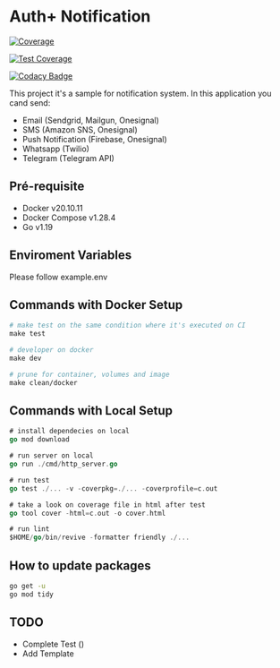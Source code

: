 # Auth+ Notification

[![Coverage](https://sonarcloud.io/api/project_badges/measure?project=auth-plus_auth-plus-backend-notification&metric=coverage)](https://sonarcloud.io/summary/new_code?id=auth-plus_auth-plus-backend-notification)

[![Test Coverage](https://api.codeclimate.com/v1/badges/8b06e8bee2391dc8817a/test_coverage)](https://codeclimate.com/github/auth-plus/auth-plus-backend-notification/test_coverage)

[![Codacy Badge](https://app.codacy.com/project/badge/Coverage/870535e320a4452eac49e677bd5025de)](https://www.codacy.com/gh/auth-plus/auth-plus-backend-notification/dashboard?utm_source=github.com&utm_medium=referral&utm_content=auth-plus/auth-plus-backend-notification&utm_campaign=Badge_Coverage)

This project it's a sample for notification system.
In this application you cand send:

- Email (Sendgrid, Mailgun, Onesignal)
- SMS (Amazon SNS, Onesignal)
- Push Notification (Firebase, Onesignal)
- Whatsapp (Twilio)
- Telegram (Telegram API)

## Pré-requisite

- Docker v20.10.11
- Docker Compose v1.28.4
- Go v1.19

## Enviroment Variables

Please follow example.env

## Commands with Docker Setup

```makefile
# make test on the same condition where it's executed on CI
make test

# developer on docker
make dev

# prune for container, volumes and image
make clean/docker 
```

## Commands with Local Setup

```go
# install dependecies on local
go mod download

# run server on local
go run ./cmd/http_server.go

# run test
go test ./... -v -coverpkg=./... -coverprofile=c.out

# take a look on coverage file in html after test
go tool cover -html=c.out -o cover.html

# run lint
$HOME/go/bin/revive -formatter friendly ./...
```

## How to update packages

```bash
go get -u
go mod tidy
```

## TODO

- Complete Test ()
- Add Template
